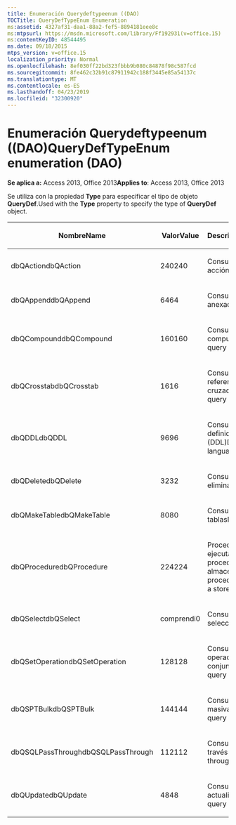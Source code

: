 ```yaml
---
title: Enumeración Querydeftypeenum ((DAO)
TOCTitle: QueryDefTypeEnum Enumeration
ms:assetid: 4327af31-daa1-88a2-fef5-8894181eee8c
ms:mtpsurl: https://msdn.microsoft.com/library/Ff192931(v=office.15)
ms:contentKeyID: 48544495
ms.date: 09/18/2015
mtps_version: v=office.15
localization_priority: Normal
ms.openlocfilehash: 8ef030ff22bd323fbbb9b080c84878f98c587fcd
ms.sourcegitcommit: 8fe462c32b91c87911942c188f3445e85a54137c
ms.translationtype: MT
ms.contentlocale: es-ES
ms.lasthandoff: 04/23/2019
ms.locfileid: "32300920"
---
```

# <a name="querydeftypeenum-enumeration-dao"></a><span data-ttu-id="b1315-102">Enumeración Querydeftypeenum ((DAO)</span><span class="sxs-lookup"><span data-stu-id="b1315-102">QueryDefTypeEnum enumeration (DAO)</span></span>


<span data-ttu-id="b1315-103">**Se aplica a:** Access 2013, Office 2013</span><span class="sxs-lookup"><span data-stu-id="b1315-103">**Applies to**: Access 2013, Office 2013</span></span>

<span data-ttu-id="b1315-104">Se utiliza con la propiedad **Type** para especificar el tipo de objeto **QueryDef**.</span><span class="sxs-lookup"><span data-stu-id="b1315-104">Used with the **Type** property to specify the type of **QueryDef** object.</span></span>

<table>
<colgroup>
<col style="width: 33%" />
<col style="width: 33%" />
<col style="width: 33%" />
</colgroup>
<thead>
<tr class="header">
<th><p><span data-ttu-id="b1315-105">Nombre</span><span class="sxs-lookup"><span data-stu-id="b1315-105">Name</span></span></p></th>
<th><p><span data-ttu-id="b1315-106">Valor</span><span class="sxs-lookup"><span data-stu-id="b1315-106">Value</span></span></p></th>
<th><p><span data-ttu-id="b1315-107">Descripción</span><span class="sxs-lookup"><span data-stu-id="b1315-107">Description</span></span></p></th>
</tr>
</thead>
<tbody>
<tr class="odd">
<td><p><span data-ttu-id="b1315-108">dbQAction</span><span class="sxs-lookup"><span data-stu-id="b1315-108">dbQAction</span></span></p></td>
<td><p><span data-ttu-id="b1315-109">240</span><span class="sxs-lookup"><span data-stu-id="b1315-109">240</span></span></p></td>
<td><p><span data-ttu-id="b1315-110">Consulta de acción</span><span class="sxs-lookup"><span data-stu-id="b1315-110">Action query</span></span></p></td>
</tr>
<tr class="even">
<td><p><span data-ttu-id="b1315-111">dbQAppend</span><span class="sxs-lookup"><span data-stu-id="b1315-111">dbQAppend</span></span></p></td>
<td><p><span data-ttu-id="b1315-112">64</span><span class="sxs-lookup"><span data-stu-id="b1315-112">64</span></span></p></td>
<td><p><span data-ttu-id="b1315-113">Consulta de datos anexados</span><span class="sxs-lookup"><span data-stu-id="b1315-113">Append query</span></span></p></td>
</tr>
<tr class="odd">
<td><p><span data-ttu-id="b1315-114">dbQCompound</span><span class="sxs-lookup"><span data-stu-id="b1315-114">dbQCompound</span></span></p></td>
<td><p><span data-ttu-id="b1315-115">160</span><span class="sxs-lookup"><span data-stu-id="b1315-115">160</span></span></p></td>
<td><p><span data-ttu-id="b1315-116">Consulta compuesta</span><span class="sxs-lookup"><span data-stu-id="b1315-116">Compound query</span></span></p></td>
</tr>
<tr class="even">
<td><p><span data-ttu-id="b1315-117">dbQCrosstab</span><span class="sxs-lookup"><span data-stu-id="b1315-117">dbQCrosstab</span></span></p></td>
<td><p><span data-ttu-id="b1315-118">16</span><span class="sxs-lookup"><span data-stu-id="b1315-118">16</span></span></p></td>
<td><p><span data-ttu-id="b1315-119">Consulta de tabla de referencias cruzadas</span><span class="sxs-lookup"><span data-stu-id="b1315-119">Crosstab query</span></span></p></td>
</tr>
<tr class="odd">
<td><p><span data-ttu-id="b1315-120">dbQDDL</span><span class="sxs-lookup"><span data-stu-id="b1315-120">dbQDDL</span></span></p></td>
<td><p><span data-ttu-id="b1315-121">96</span><span class="sxs-lookup"><span data-stu-id="b1315-121">96</span></span></p></td>
<td><p><span data-ttu-id="b1315-122">Consulta de lenguaje de definición de datos (DDL)</span><span class="sxs-lookup"><span data-stu-id="b1315-122">Data-definition language (DDL) query</span></span></p></td>
</tr>
<tr class="even">
<td><p><span data-ttu-id="b1315-123">dbQDelete</span><span class="sxs-lookup"><span data-stu-id="b1315-123">dbQDelete</span></span></p></td>
<td><p><span data-ttu-id="b1315-124">32</span><span class="sxs-lookup"><span data-stu-id="b1315-124">32</span></span></p></td>
<td><p><span data-ttu-id="b1315-125">Consulta de eliminación</span><span class="sxs-lookup"><span data-stu-id="b1315-125">Delete query</span></span></p></td>
</tr>
<tr class="odd">
<td><p><span data-ttu-id="b1315-126">dbQMakeTable</span><span class="sxs-lookup"><span data-stu-id="b1315-126">dbQMakeTable</span></span></p></td>
<td><p><span data-ttu-id="b1315-127">80</span><span class="sxs-lookup"><span data-stu-id="b1315-127">80</span></span></p></td>
<td><p><span data-ttu-id="b1315-128">Consulta de creación de tablas</span><span class="sxs-lookup"><span data-stu-id="b1315-128">Make-table query</span></span></p></td>
</tr>
<tr class="even">
<td><p><span data-ttu-id="b1315-129">dbQProcedure</span><span class="sxs-lookup"><span data-stu-id="b1315-129">dbQProcedure</span></span></p></td>
<td><p><span data-ttu-id="b1315-130">224</span><span class="sxs-lookup"><span data-stu-id="b1315-130">224</span></span></p></td>
<td><p><span data-ttu-id="b1315-131">Procedimiento SQL que ejecuta un procedimiento almacenado</span><span class="sxs-lookup"><span data-stu-id="b1315-131">SQL procedure that executes a stored procedure</span></span></p></td>
</tr>
<tr class="odd">
<td><p><span data-ttu-id="b1315-132">dbQSelect</span><span class="sxs-lookup"><span data-stu-id="b1315-132">dbQSelect</span></span></p></td>
<td><p><span data-ttu-id="b1315-133">comprendi</span><span class="sxs-lookup"><span data-stu-id="b1315-133">0</span></span></p></td>
<td><p><span data-ttu-id="b1315-134">Consulta de selección</span><span class="sxs-lookup"><span data-stu-id="b1315-134">Select query</span></span></p></td>
</tr>
<tr class="even">
<td><p><span data-ttu-id="b1315-135">dbQSetOperation</span><span class="sxs-lookup"><span data-stu-id="b1315-135">dbQSetOperation</span></span></p></td>
<td><p><span data-ttu-id="b1315-136">128</span><span class="sxs-lookup"><span data-stu-id="b1315-136">128</span></span></p></td>
<td><p><span data-ttu-id="b1315-137">Consulta de operaciones de conjunto</span><span class="sxs-lookup"><span data-stu-id="b1315-137">Set operation query</span></span></p></td>
</tr>
<tr class="odd">
<td><p><span data-ttu-id="b1315-138">dbQSPTBulk</span><span class="sxs-lookup"><span data-stu-id="b1315-138">dbQSPTBulk</span></span></p></td>
<td><p><span data-ttu-id="b1315-139">144</span><span class="sxs-lookup"><span data-stu-id="b1315-139">144</span></span></p></td>
<td><p><span data-ttu-id="b1315-140">Consulta de operación masiva</span><span class="sxs-lookup"><span data-stu-id="b1315-140">Bulk operation query</span></span></p></td>
</tr>
<tr class="even">
<td><p><span data-ttu-id="b1315-141">dbQSQLPassThrough</span><span class="sxs-lookup"><span data-stu-id="b1315-141">dbQSQLPassThrough</span></span></p></td>
<td><p><span data-ttu-id="b1315-142">112</span><span class="sxs-lookup"><span data-stu-id="b1315-142">112</span></span></p></td>
<td><p><span data-ttu-id="b1315-143">Consulta de paso a través SQL</span><span class="sxs-lookup"><span data-stu-id="b1315-143">SQL pass-through query</span></span></p></td>
</tr>
<tr class="odd">
<td><p><span data-ttu-id="b1315-144">dbQUpdate</span><span class="sxs-lookup"><span data-stu-id="b1315-144">dbQUpdate</span></span></p></td>
<td><p><span data-ttu-id="b1315-145">48</span><span class="sxs-lookup"><span data-stu-id="b1315-145">48</span></span></p></td>
<td><p><span data-ttu-id="b1315-146">Consulta de actualización</span><span class="sxs-lookup"><span data-stu-id="b1315-146">Update query</span></span></p></td>
</tr>
</tbody>
</table>

